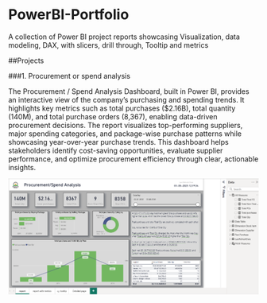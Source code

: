 # PowerBI-Portfolio
A collection of Power BI project reports showcasing Visualization, data modeling, DAX, with slicers, drill through, Tooltip and metrics

##Projects

###1. Procurement or spend analysis

The Procurement / Spend Analysis Dashboard, built in Power BI, provides an interactive view of the company’s purchasing and spending trends. It highlights key metrics such as total purchases ($2.16B), total quantity (140M), and total purchase orders (8,367), enabling data-driven procurement decisions. The report visualizes top-performing suppliers, major spending categories, and package-wise purchase patterns while showcasing year-over-year purchase trends. This dashboard helps stakeholders identify cost-saving opportunities, evaluate supplier performance, and optimize procurement efficiency through clear, actionable insights.

![Procurement Dashboard](Procuremt_report.png)
